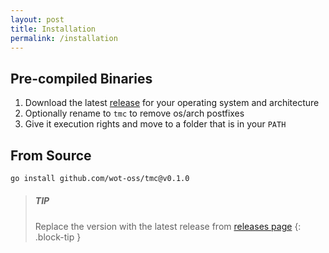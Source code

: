 ```yaml
---
layout: post
title: Installation
permalink: /installation
---
```


## Pre-compiled Binaries

1. Download the latest [release][1] for your operating system and architecture
2. Optionally rename to ```tmc``` to remove os/arch postfixes
3. Give it execution rights and move to a folder that is in your ```PATH```

## From Source

```bash
go install github.com/wot-oss/tmc@v0.1.0
```

> ##### TIP
>
> Replace the version with the latest release from [releases page][1]
{: .block-tip }


[1]: https://github.com/wot-oss/tmc/releases
